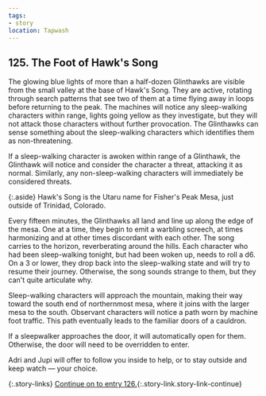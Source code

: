 ```yaml
---
tags:
- story
location: Tapwash
---
```


## 125. The Foot of Hawk's Song

The glowing blue lights of more than a half-dozen Glinthawks are visible from the small valley at the base of Hawk's Song.
They are active, rotating through search patterns that see two of them at a time flying away in loops before returning to the peak.
The machines will notice any sleep-walking characters within range, lights going yellow as they investigate, but they will not attack those characters without further provocation.
The Glinthawks can sense something about the sleep-walking characters which identifies them as non-threatening.


If a sleep-walking character is awoken within range of a Glinthawk, the Glinthawk will notice and consider the character a threat, attacking it as normal.
Similarly, any non-sleep-walking characters will immediately be considered threats.

{:.aside}
Hawk's Song is the Utaru name for Fisher's Peak Mesa, just outside of Trinidad, Colorado.

Every fifteen minutes, the Glinthawks all land and line up along the edge of the mesa.
One at a time, they begin to emit a warbling screech, at times harmonizing and at other times discordant with each other.
The song carries to the horizon, reverberating around the hills.
Each character who had been sleep-walking tonight, but had been woken up, needs to roll a d6.
On a 3 or lower, they drop back into the sleep-walking state and will try to resume their journey.
Otherwise, the song sounds strange to them, but they can't quite articulate why.

Sleep-walking characters will approach the mountain, making their way toward the south end of northernmost mesa, where it joins with the larger mesa to the south.
Observant characters will notice a path worn by machine foot traffic.
This path eventually leads to the familiar doors of a cauldron.

If a sleepwalker approaches the door, it will automatically open for them.
Otherwise, the door will need to be overridden to enter.

Adri and Jupi will offer to follow you inside to help, or to stay outside and keep watch — your choice.

{:.story-links}
[Continue on to entry 126.](126-delta3.md){:.story-link.story-link-continue}
